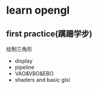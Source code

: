 # learn opengl

## first practice(蹒跚学步)
绘制三角形
- display
- pipeline
- VAO&VBO&EBO
- shaders and basic glsl

